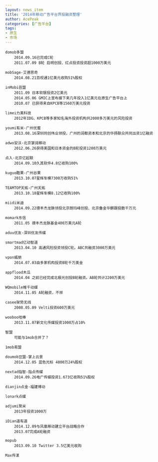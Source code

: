 ```yaml
---
layout: news_item
title: '2014年移动广告平台界投融资整理'
author: AcePeak
categories: [广告平台]
tags: 
- 原生
- 市场
---
```



    domob多盟
        2014.09.16已完成C轮
        2011.07.09 B轮 启明创投、红点投资投资超1000万美元

    mobSage-艾德思奇
        2014.08.21百视通1亿美元收购51%股权

    inMobi邑盟
        2011.09 日本软银投资2亿美元
        2014.05.06 GMIC上宣布接下来几年投入1亿美元在原生广告平台上
        2010.07 已获得来自KPCB等1560万美元投资

    limei力美科技
        2012年IDG、KPCB等多家知名海外投资机构共2000多万美元的风险投资

    youmi有米-广州优蜜
        2013.08.16深圳同创伟业领投，广州的润都资本和北京的华扬联众共同出资1亿融资

    adwo安沃-北京掌阔移动
        2012.06.26获得美国和日本资金的B轮投资1200万美元

    点入-北京亿起联
        2014.09.10久其软件4.8亿收购100%

    kuguo酷果-广州谷果
        2013.10.07星辉车模7300万收购51%

    TEAMTOP天拓-广州天拓
        2013.10.18星辉车模8.12亿收购100%

    miidi米迪
        2014.09.22德丰杰龙脉领投北京朗玛峰创投、北京叠金华麒跟投数千万元

    momark东信
        2011.05 德丰杰龙脉基金400万美元A轮

    aduu优友-深圳优友传媒

    smartmad亿动智道
        2013.04.10 高通风险投资领投C轮。ABC共融资3000万美元

    vpon威朋
        2014.07.03由多家机构投资B轮千万美金

    appflood木瓜
        2014.04 之前已经完成北极光创投B轮融资。AB轮共计2200万美元

    WQmobile帷千动媒
        2014.11.05 A轮融资，不祥

    casee架势无线
        2008.05.09 Velti投资600万美元

    wooboo哇棒
        2013.11.07新文化传媒投资1000万占10%

    智盟
        可能与1mob合并了？

    1mob易盟

    doumob豆盟-掌上云景
        2014.12.05 蓝色光标 4800万24%股权

    nextad指智-指点传媒
        2014.09.26电广传媒投资1.673亿收购51%股权

    dianjin点金-福建博动

    lonark点媒

    adjumi聚米
        2013年投资1000万

    iDian道有道
        2014.12.09与凤凰移动建立平台战略合作
        2013.07完成A轮融资

    mopub
        2013.09.10 Twitter 3.5亿美元收购

    Max传漾
